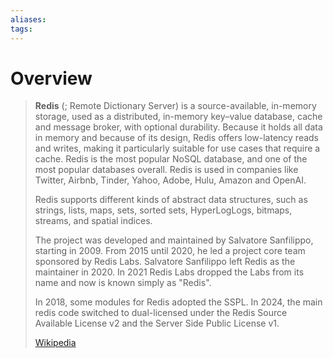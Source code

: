 ```yaml
---
aliases: 
tags:
---
```

# Overview

> **Redis** (; Remote Dictionary Server) is a source-available, in-memory storage, used as a distributed, in-memory key–value database, cache and message broker, with optional durability. Because it holds all data in memory and because of its design, Redis offers low-latency reads and writes, making it particularly suitable for use cases that require a cache. Redis is the most popular NoSQL database, and one of the most popular databases overall. Redis is used in companies like Twitter, Airbnb, Tinder, Yahoo, Adobe, Hulu, Amazon and OpenAI.
>
> Redis supports different kinds of abstract data structures, such as strings, lists, maps, sets, sorted sets, HyperLogLogs, bitmaps, streams, and spatial indices.
>
> The project was developed and maintained by Salvatore Sanfilippo, starting in 2009. From 2015 until 2020, he led a project core team sponsored by Redis Labs. Salvatore Sanfilippo left Redis as the maintainer in 2020. In 2021 Redis Labs dropped the Labs from its name and now is known simply as "Redis".
>
> In 2018, some modules for Redis adopted the SSPL. In 2024, the main redis code switched to dual-licensed under the Redis Source Available License v2 and the Server Side Public License v1.
>
> [Wikipedia](https://en.wikipedia.org/wiki/Redis)